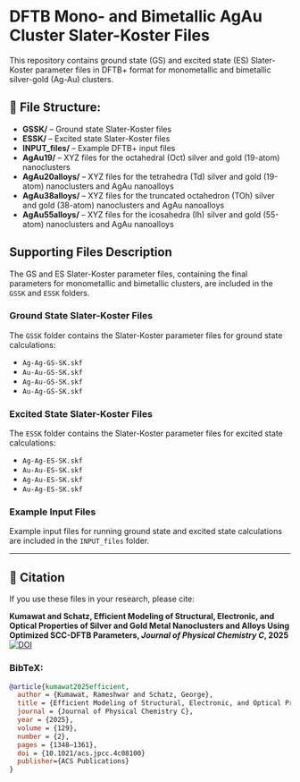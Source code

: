 # DFTB Mono- and Bimetallic AgAu Cluster Slater-Koster Files

This repository contains ground state (GS) and excited state (ES) Slater-Koster parameter files in DFTB+ format for monometallic and bimetallic silver-gold (Ag-Au) clusters.

## 📁 File Structure:
- **GSSK/** – Ground state Slater-Koster files
- **ESSK/** – Excited state Slater-Koster files
- **INPUT_files/** – Example DFTB+ input files
- **AgAu19/** – XYZ files for the octahedral (Oct) silver and gold (19-atom) nanoclusters
- **AgAu20alloys/** – XYZ files for the tetrahedra (Td) silver and gold (19-atom) nanoclusters and AgAu nanoalloys
- **AgAu38alloys/** – XYZ files for the truncated octahedron (TOh) silver and gold (38-atom) nanoclusters and AgAu nanoalloys
- **AgAu55alloys/** – XYZ files for the icosahedra (Ih) silver and gold (55-atom) nanoclusters and AgAu nanoalloys

## Supporting Files Description

The GS and ES Slater-Koster parameter files, containing the final parameters for monometallic and bimetallic clusters, are included in the `GSSK` and `ESSK` folders.

### Ground State Slater-Koster Files
The `GSSK` folder contains the Slater-Koster parameter files for ground state calculations:

- `Ag-Ag-GS-SK.skf`
- `Au-Au-GS-SK.skf`
- `Ag-Au-GS-SK.skf`
- `Au-Ag-GS-SK.skf`

### Excited State Slater-Koster Files
The `ESSK` folder contains the Slater-Koster parameter files for excited state calculations:

- `Ag-Ag-ES-SK.skf`
- `Au-Au-ES-SK.skf`
- `Ag-Au-ES-SK.skf`
- `Au-Ag-ES-SK.skf`

### Example Input Files
Example input files for running ground state and excited state calculations are included in the `INPUT_files` folder.

---


## 📖 Citation
If you use these files in your research, please cite:

**Kumawat and Schatz, Efficient Modeling of Structural, Electronic, and Optical Properties of Silver and Gold Metal Nanoclusters and Alloys Using Optimized SCC-DFTB Parameters, *Journal of Physical Chemistry C*, 2025**  
[![DOI](https://zenodo.org/badge/DOI/10.1021/acs.jpcc.4c08100.svg)](https://doi.org/10.1021/acs.jpcc.4c08100)

### BibTeX:
```bibtex
@article{kumawat2025efficient,
  author = {Kumawat, Rameshwar and Schatz, George},
  title = {Efficient Modeling of Structural, Electronic, and Optical Properties of Silver and Gold Metal Nanoclusters and Alloys Using Optimized SCC-DFTB Parameters},
  journal = {Journal of Physical Chemistry C},
  year = {2025},
  volume = {129},
  number = {2},
  pages = {1348–1361},
  doi = {10.1021/acs.jpcc.4c08100}
  publisher={ACS Publications}
}
